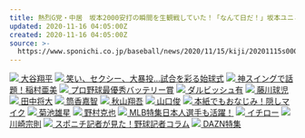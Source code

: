```yaml
---
title: 熱烈G党・中居　坂本2000安打の瞬間を生観戦していた！「なんて日だ！」坂本ユニ＆Gマスク姿で大興奮
updated: 2020-11-16 04:05:00Z
created: 2020-11-16 04:05:00Z
source: >-
  https://www.sponichi.co.jp/baseball/news/2020/11/15/kiji/20201115s00001173533000c.html
---
```


 [![](https://www.sponichi.co.jp/baseball/images/tokusyu/ootani2.jpg) 大谷翔平](https://www.sponichi.co.jp/baseball/tokusyu/ohtani/)  [![](https://www.sponichi.co.jp/baseball/images/tokusyu/shikyushiki.jpg) 笑い、セクシー、大暴投…試合を彩る始球式](https://www.sponichi.co.jp/baseball/tokusyu/shikyushiki/)  [![](https://www.sponichi.co.jp/baseball/images/tokusyu/inamura.jpg) 神スイングで話題！稲村亜美](https://www.sponichi.co.jp/baseball/tokusyu/inamura/)  [![](https://www.sponichi.co.jp/baseball/images/tokusyu/battery.jpg) プロ野球最優秀バッテリー賞](https://www.sponichi.co.jp/baseball/tokusyu/battery/)  [![](https://www.sponichi.co.jp/baseball/images/tokusyu/darvish.jpg) ダルビッシュ有](https://www.sponichi.co.jp/baseball/tokusyu/darvish/)  [![](https://www.sponichi.co.jp/baseball/images/tokusyu/fujikawa.jpg) 藤川球児](https://www.sponichi.co.jp/baseball/tokusyu/fujikawa/)  [![](https://www.sponichi.co.jp/baseball/images/tokusyu/tanakaM.jpg) 田中将大](https://www.sponichi.co.jp/baseball/tokusyu/tanakaM/)  [![](https://www.sponichi.co.jp/baseball/images/tokusyu/tsutsugo01.jpg) 筒香嘉智](https://www.sponichi.co.jp/baseball/tokusyu/tsutsugo/)  [![](https://www.sponichi.co.jp/baseball/images/tokusyu/akiyama.jpg) 秋山翔吾](https://www.sponichi.co.jp/baseball/tokusyu/akiyama/)  [![](https://www.sponichi.co.jp/baseball/images/tokusyu/yamaguchi.jpg) 山口俊](https://www.sponichi.co.jp/baseball/tokusyu/yamaguchi/)  [![](https://www.sponichi.co.jp/baseball/images/tokusyu/mic.jpg) 本紙でもおなじみ！隠しマイク](https://www.sponichi.co.jp/baseball/tokusyu/kakushimic/)  [![](https://www.sponichi.co.jp/baseball/images/tokusyu/kikuchi.jpg) 菊池雄星](https://www.sponichi.co.jp/baseball/tokusyu/kikuchi/)  [![](https://www.sponichi.co.jp/entertainment/images/tokusyu/nomurakatsuya.jpg) 野村克也](https://www.sponichi.co.jp/baseball/tokusyu/nomurakatsuya/)  [![](https://www.sponichi.co.jp/baseball/images/tokusyu/mlb.jpg) MLB特集日本人選手も活躍！](https://www.sponichi.co.jp/baseball/tokusyu/mlb/)  [![](https://www.sponichi.co.jp/baseball/images/tokusyu/ichiro.jpg) イチロー](https://www.sponichi.co.jp/baseball/tokusyu/ichiro/)  [![](https://www.sponichi.co.jp/baseball/images/tokusyu/kawasakimunenori.jpg) 川崎宗則](https://www.sponichi.co.jp/baseball/tokusyu/kawasakimunenori/)  [![](https://www.sponichi.co.jp/baseball/images/tokusyu/baseball.jpg) スポニチ記者が見た！野球記者コラム](https://www.sponichi.co.jp/baseball/tokusyu/kisha/)  [![](https://www.sponichi.co.jp/baseball/images/tokusyu/dazn.jpg) DAZN特集](https://www.sponichi.co.jp/baseball/tokusyu/dazn/)